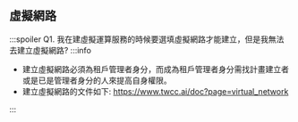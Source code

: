 
## 虛擬網路
:::spoiler Q1. 我在建虛擬運算服務的時候要選填虛擬網路才能建立，但是我無法去建立虛擬網路?
:::info

* 建立虛擬網路必須為租戶管理者身分，而成為租戶管理者身分需找計畫建立者或是已是管理者身分的人來提高自身權限。
* 建立虛擬網路的文件如下:
https://www.twcc.ai/doc?page=virtual_network

:::